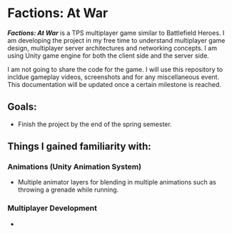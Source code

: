 # Factions: At War

**_Factions: At War_** is a TPS multiplayer game similar to Battlefield Heroes. I am developing the project in my free time to understand multiplayer game design, multiplayer server architectures and networking concepts. I am using Unity game engine for both the client side and the server side. 

I am not going to share the code for the game. I will use this repository to incldue gameplay videos, screenshots and for any miscellaneous event. This documentation will be updated once a certain milestone is reached.

## Goals:

* Finish the project by the end of the spring semester.

## Things I gained familiarity with:

### Animations (Unity Animation System)

*  Multiple animator layers for blending in multiple animations such as throwing a grenade while running.

### Multiplayer Development

*	
